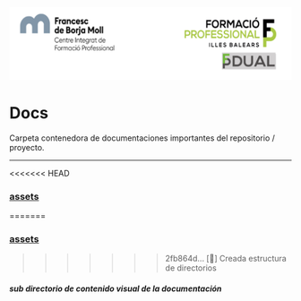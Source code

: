 ![](assets/Cabecera_Logo.png)

# Docs

Carpeta contenedora de documentaciones importantes del repositorio / proyecto.

---
<<<<<<< HEAD
### [assets](/docs/assets)
=======
### [assets](/assets)
>>>>>>> 2fb864d... [:bricks:] Creada estructura de directorios
##### sub directorio de contenido visual de la documentación